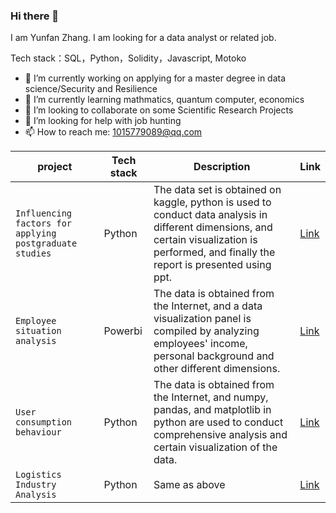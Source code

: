 ### Hi there 👋

I am Yunfan Zhang. I am looking for a data analyst or related job.

Tech stack：SQL，Python，Solidity，Javascript, Motoko

- 🔭 I’m currently working on applying for a master degree in data science/Security and Resilience
- 🌱 I’m currently learning mathmatics, quantum computer, economics
- 👯 I’m looking to collaborate on some Scientific Research Projects
- 🤔 I’m looking for help with job hunting
- 📫 How to reach me: 1015779089@qq.com


| project | Tech stack | Description | Link |
| --- | --- | --- | --- |
| `Influencing factors for applying postgraduate studies` | Python | The data set is obtained on kaggle, python is used to conduct data analysis in different dimensions, and certain visualization is performed, and finally the report is presented using ppt. | [Link](https://github.com/a-god-of-death/if_phone_can-t_see/blob/main/jupyterlab%E5%88%86%E6%9E%90%E8%BF%87%E7%A8%8B.ipynb) |
| `Employee situation analysis` | Powerbi | The data is obtained from the Internet, and a data visualization panel is compiled by analyzing employees' income, personal background and other different dimensions. | [Link](https://github.com/a-god-of-death/if_phone_can-t_see/blob/main/powerbi%20hr.pdf)
| `User consumption behaviour` | Python | The data is obtained from the Internet, and numpy, pandas, and matplotlib in python are used to conduct comprehensive analysis and certain visualization of the data. | [Link](https://github.com/a-god-of-death/i_don-t_know/blob/master/User%20consumption%20behavior/cd_userinfo.ipynb) |
| `Logistics Industry Analysis` | Python | Same as above | [Link](https://github.com/a-god-of-death/i_don-t_know/blob/master/Logistics/Logistics%20Industry%20Analysis.ipynb) |
